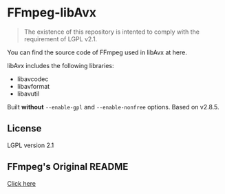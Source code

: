FFmpeg-libAvx
========

> The existence of this repository is intented to comply with the requirement of LGPL v2.1.

You can find the source code of FFmpeg used in libAvx at here.

libAvx includes the following libraries:

- libavcodec
- libavformat
- libavutil

Built **without** ```--enable-gpl``` and ```--enable-nonfree``` options. Based on v2.8.5.

## License
LGPL version 2.1

## FFmpeg's Original README
[Click here](README_FFmpeg.md)
